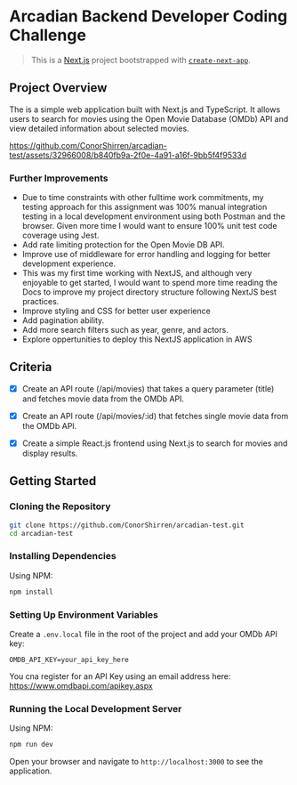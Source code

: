 
# Arcadian Backend Developer Coding Challenge

> This is a [Next.js](https://nextjs.org/) project bootstrapped with [`create-next-app`](https://github.com/vercel/next.js/tree/canary/packages/create-next-app).

## Project Overview

The is a simple web application built with Next.js and TypeScript. It allows users to search for movies using the Open Movie Database (OMDb) API and view detailed information about selected movies.



https://github.com/ConorShirren/arcadian-test/assets/32966008/b840fb9a-2f0e-4a91-a16f-9bb5f4f9533d



### Further Improvements

- Due to time constraints with other fulltime work commitments, my testing approach for this assignment was 100% manual integration testing in a local development environment using both Postman and the browser. Given more time I would want to ensure 100% unit test code coverage using Jest. 
- Add rate limiting protection for the Open Movie DB API.
- Improve use of middleware for error handling and logging for better development experience.
- This was my first time working with NextJS, and although very enjoyable to get started, I would want to spend more time reading the Docs to improve my project directory structure following NextJS best practices.
- Improve styling and CSS for better user experience
- Add pagination ability. 
- Add more search filters such as year, genre, and actors.
- Explore oppertunities to deploy this NextJS application in AWS


## Criteria

- [x] Create an API route (/api/movies) that takes a query parameter (title) and fetches movie data from the OMDb API.
- [x] Create an API route (/api/movies/:id) that fetches single movie data from the OMDb API.
- [x] Create a simple React.js frontend using Next.js to search for movies and display results.


## Getting Started

### Cloning the Repository

```bash
git clone https://github.com/ConorShirren/arcadian-test.git
cd arcadian-test
```

### Installing Dependencies

Using NPM:

```bash
npm install
```

### Setting Up Environment Variables

Create a `.env.local` file in the root of the project and add your OMDb API key:

```plaintext
OMDB_API_KEY=your_api_key_here
```

You cna register for an API Key using an email address here: https://www.omdbapi.com/apikey.aspx

### Running the Local Development Server

Using NPM:

```bash
npm run dev
```

Open your browser and navigate to `http://localhost:3000` to see the application.

